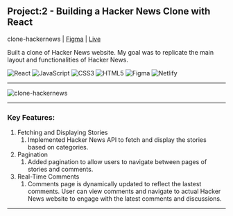 ## Project:2 - Building a Hacker News Clone with React

clone-hackernews | [Figma](https://www.figma.com/file/XARrsdqScnFAbIy6mqT3gf/Gyuli-Kim---clone-HackerNews?type=design&node-id=10672-3&mode=design&t=n0hevOL8O03GnXu5-0) | [Live](https://gyulizoeykimwork.com/)

Built a clone of Hacker News website. My goal was to replicate the main layout and functionalities of Hacker News.

![React](https://img.shields.io/badge/react-%2320232a.svg?style=for-the-badge&logo=react&logoColor=%2361DAFB)
![JavaScript](https://img.shields.io/badge/javascript-%23323330.svg?style=for-the-badge&logo=javascript&logoColor=%23F7DF1E)
![CSS3](https://img.shields.io/badge/css3-%231572B6.svg?style=for-the-badge&logo=css3&logoColor=white)
![HTML5](https://img.shields.io/badge/html5-%23E34F26.svg?style=for-the-badge&logo=html5&logoColor=white)
![Figma](https://img.shields.io/badge/figma-%23F24E1E.svg?style=for-the-badge&logo=figma&logoColor=white)
![Netlify](https://img.shields.io/badge/netlify-%23000000.svg?style=for-the-badge&logo=netlify&logoColor=#00C7B7)

---

![clone-hackernews](https://github.com/gyuli-zoeykim/clone-hackernews/assets/111097580/94afa604-822a-4c75-b16b-8bce08881705)


---

### Key Features:

1. Fetching and Displaying Stories
   1. Implemented Hacker News API to fetch and display the stories based on categories.
1. Pagination
   1. Added pagination to allow users to navigate between pages of stories and comments.
1. Real-Time Comments
   1. Comments page is dynamically updated to reflect the lastest comments. User can view comments and navigate to actual Hacker News website to engage with the latest comments and discussions.

---
